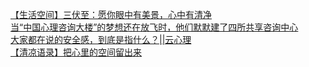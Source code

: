   
[【生活空间】三伏至：愿你眼中有美景，心中有清净](http://www.dianyue.me/archives/619/l9bl78gm1xrmhqh7/)  
[当“中国心理咨询大楼”的梦想还在放飞时，他们默默建了四所共享咨询中心](http://www.dianyue.me/archives/276/0qelue16ggpps4t5/)  
[大家都在说的安全感，到底是指什么？||云心理](http://www.dianyue.me/archives/005/qsde5j1ufp10p17x/)  
[【清凉语录】​把心里的空间留出来](http://www.dianyue.me/archives/044/t6ic95l6dh6hwsmg/)